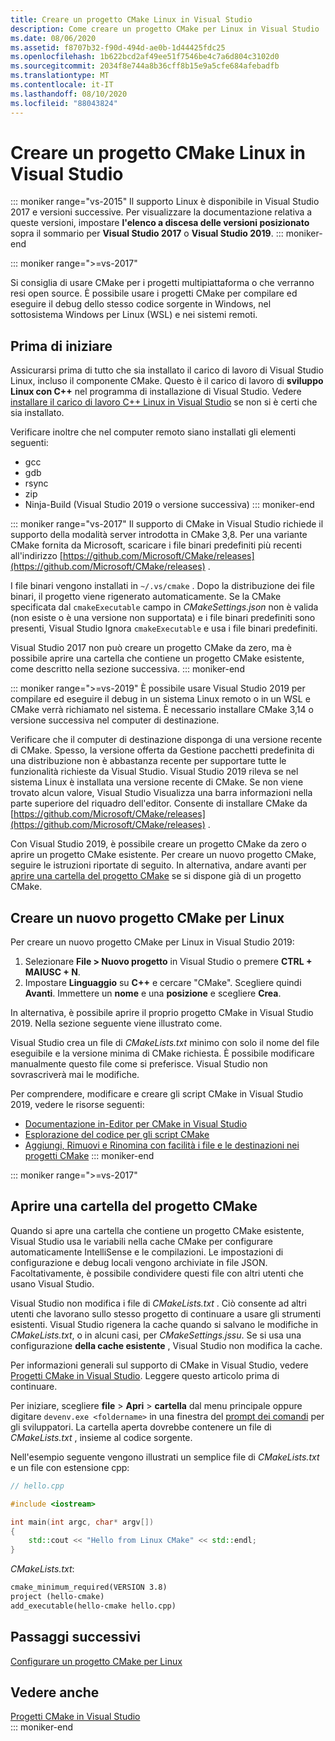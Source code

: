 ```yaml
---
title: Creare un progetto CMake Linux in Visual Studio
description: Come creare un progetto CMake per Linux in Visual Studio
ms.date: 08/06/2020
ms.assetid: f8707b32-f90d-494d-ae0b-1d44425fdc25
ms.openlocfilehash: 1b622bcd2af49ee51f7546be4c7a6d804c3102d0
ms.sourcegitcommit: 2034f8e744a8b36cff8b15e9a5cfe684afebadfb
ms.translationtype: MT
ms.contentlocale: it-IT
ms.lasthandoff: 08/10/2020
ms.locfileid: "88043824"
---
```

# <a name="create-a-cmake-linux-project-in-visual-studio"></a>Creare un progetto CMake Linux in Visual Studio

::: moniker range="vs-2015"
Il supporto Linux è disponibile in Visual Studio 2017 e versioni successive. Per visualizzare la documentazione relativa a queste versioni, impostare **l'elenco a discesa delle versioni posizionato** sopra il sommario per **Visual Studio 2017** o **Visual Studio 2019**.
::: moniker-end

::: moniker range=">=vs-2017"

Si consiglia di usare CMake per i progetti multipiattaforma o che verranno resi open source. È possibile usare i progetti CMake per compilare ed eseguire il debug dello stesso codice sorgente in Windows, nel sottosistema Windows per Linux (WSL) e nei sistemi remoti.

## <a name="before-you-begin"></a>Prima di iniziare

Assicurarsi prima di tutto che sia installato il carico di lavoro di Visual Studio Linux, incluso il componente CMake. Questo è il carico di lavoro di **sviluppo Linux con C++** nel programma di installazione di Visual Studio. Vedere [installare il carico di lavoro C++ Linux in Visual Studio](download-install-and-setup-the-linux-development-workload.md) se non si è certi che sia installato.

Verificare inoltre che nel computer remoto siano installati gli elementi seguenti:

- gcc
- gdb
- rsync
- zip
- Ninja-Build (Visual Studio 2019 o versione successiva)
::: moniker-end

::: moniker range="vs-2017"
Il supporto di CMake in Visual Studio richiede il supporto della modalità server introdotta in CMake 3,8. Per una variante CMake fornita da Microsoft, scaricare i file binari predefiniti più recenti all'indirizzo [https://github.com/Microsoft/CMake/releases](https://github.com/Microsoft/CMake/releases) .

I file binari vengono installati in `~/.vs/cmake` . Dopo la distribuzione dei file binari, il progetto viene rigenerato automaticamente. Se la CMake specificata dal `cmakeExecutable` campo in *CMakeSettings.json* non è valida (non esiste o è una versione non supportata) e i file binari predefiniti sono presenti, Visual Studio Ignora `cmakeExecutable` e usa i file binari predefiniti.

Visual Studio 2017 non può creare un progetto CMake da zero, ma è possibile aprire una cartella che contiene un progetto CMake esistente, come descritto nella sezione successiva.
::: moniker-end

::: moniker range=">=vs-2019"
È possibile usare Visual Studio 2019 per compilare ed eseguire il debug in un sistema Linux remoto o in un WSL e CMake verrà richiamato nel sistema. È necessario installare CMake 3,14 o versione successiva nel computer di destinazione.

Verificare che il computer di destinazione disponga di una versione recente di CMake. Spesso, la versione offerta da Gestione pacchetti predefinita di una distribuzione non è abbastanza recente per supportare tutte le funzionalità richieste da Visual Studio. Visual Studio 2019 rileva se nel sistema Linux è installata una versione recente di CMake. Se non viene trovato alcun valore, Visual Studio Visualizza una barra informazioni nella parte superiore del riquadro dell'editor. Consente di installare CMake da [https://github.com/Microsoft/CMake/releases](https://github.com/Microsoft/CMake/releases) .

Con Visual Studio 2019, è possibile creare un progetto CMake da zero o aprire un progetto CMake esistente. Per creare un nuovo progetto CMake, seguire le istruzioni riportate di seguito. In alternativa, andare avanti per [aprire una cartella del progetto CMake](#open-a-cmake-project-folder) se si dispone già di un progetto CMake.

## <a name="create-a-new-linux-cmake-project"></a>Creare un nuovo progetto CMake per Linux

Per creare un nuovo progetto CMake per Linux in Visual Studio 2019:

1. Selezionare **File > Nuovo progetto** in Visual Studio o premere **CTRL + MAIUSC + N**.
1. Impostare **Linguaggio** su **C++** e cercare "CMake". Scegliere quindi **Avanti**. Immettere un **nome** e una **posizione** e scegliere **Crea**.

In alternativa, è possibile aprire il proprio progetto CMake in Visual Studio 2019. Nella sezione seguente viene illustrato come.

Visual Studio crea un file di *CMakeLists.txt* minimo con solo il nome del file eseguibile e la versione minima di CMake richiesta. È possibile modificare manualmente questo file come si preferisce. Visual Studio non sovrascriverà mai le modifiche.

Per comprendere, modificare e creare gli script CMake in Visual Studio 2019, vedere le risorse seguenti:

- [Documentazione in-Editor per CMake in Visual Studio](https://devblogs.microsoft.com/cppblog/in-editor-documentation-for-cmake-in-visual-studio/)
- [Esplorazione del codice per gli script CMake](https://devblogs.microsoft.com/cppblog/code-navigation-for-cmake-scripts/)
- [Aggiungi, Rimuovi e Rinomina con facilità i file e le destinazioni nei progetti CMake](https://devblogs.microsoft.com/cppblog/easily-add-remove-and-rename-files-and-targets-in-cmake-projects/)
::: moniker-end

::: moniker range=">=vs-2017"
## <a name="open-a-cmake-project-folder"></a>Aprire una cartella del progetto CMake

Quando si apre una cartella che contiene un progetto CMake esistente, Visual Studio usa le variabili nella cache CMake per configurare automaticamente IntelliSense e le compilazioni. Le impostazioni di configurazione e debug locali vengono archiviate in file JSON. Facoltativamente, è possibile condividere questi file con altri utenti che usano Visual Studio.

Visual Studio non modifica i file di *CMakeLists.txt* . Ciò consente ad altri utenti che lavorano sullo stesso progetto di continuare a usare gli strumenti esistenti. Visual Studio rigenera la cache quando si salvano le modifiche in *CMakeLists.txt*, o in alcuni casi, per *CMakeSettings.jssu*. Se si usa una configurazione **della cache esistente** , Visual Studio non modifica la cache.

Per informazioni generali sul supporto di CMake in Visual Studio, vedere [Progetti CMake in Visual Studio](../build/cmake-projects-in-visual-studio.md). Leggere questo articolo prima di continuare.

Per iniziare, scegliere **file**  >  **Apri**  >  **cartella** dal menu principale oppure digitare `devenv.exe <foldername>` in una finestra del [prompt dei comandi](../build/building-on-the-command-line.md) per gli sviluppatori. La cartella aperta dovrebbe contenere un file di *CMakeLists.txt* , insieme al codice sorgente.

Nell'esempio seguente vengono illustrati un semplice file di *CMakeLists.txt* e un file con estensione cpp:

```cpp
// hello.cpp

#include <iostream>

int main(int argc, char* argv[])
{
    std::cout << "Hello from Linux CMake" << std::endl;
}
```

*CMakeLists.txt*:

```txt
cmake_minimum_required(VERSION 3.8)
project (hello-cmake)
add_executable(hello-cmake hello.cpp)
```

## <a name="next-steps"></a>Passaggi successivi

[Configurare un progetto CMake per Linux](cmake-linux-configure.md)

## <a name="see-also"></a>Vedere anche

[Progetti CMake in Visual Studio](../build/cmake-projects-in-visual-studio.md)<br/>
::: moniker-end
